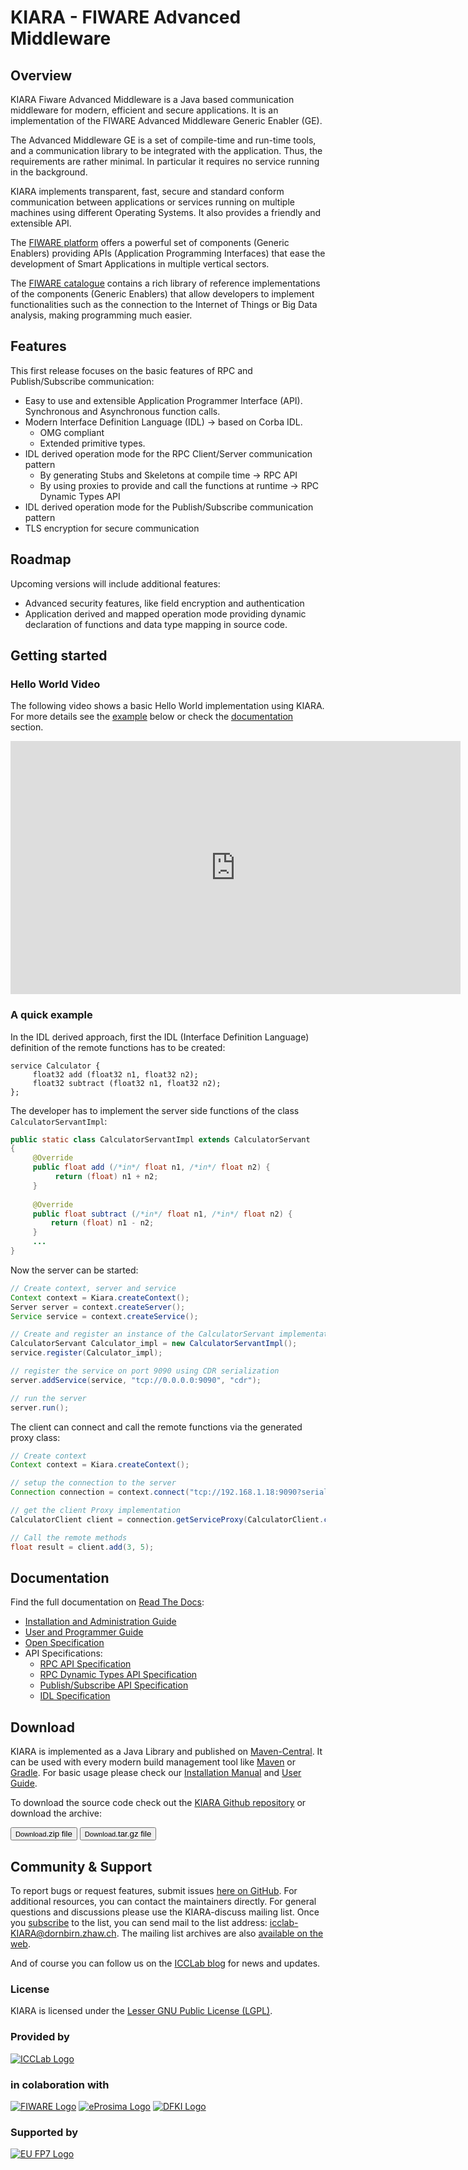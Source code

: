 # KIARA - FIWARE Advanced  Middleware

## Overview

KIARA Fiware Advanced Middleware is a Java based communication middleware for modern, efficient and secure applications. It is an implementation of the FIWARE Advanced Middleware Generic Enabler (GE). 

The Advanced Middleware GE is a set of compile-time and run-time tools, and a communication library to be integrated with the application. Thus, the requirements are rather minimal. In particular it requires no service running in the background.

KIARA implements transparent, fast, secure and standard conform communication between applications or services running on multiple machines using different Operating Systems. It also provides a friendly and extensible API.

The [FIWARE platform](http://www.fiware.org) offers a powerful set of components (Generic Enablers) providing APIs (Application Programming Interfaces) that ease the development of Smart Applications in multiple vertical sectors.

The [FIWARE catalogue](http://catalog.fiware.org) contains a rich library of reference implementations of the components (Generic Enablers) that allow developers to implement functionalities such as the connection to the Internet of Things or Big Data analysis, making programming much easier.

## Features

This first release focuses on the basic features of RPC and Publish/Subscribe communication:

- Easy to use and extensible Application Programmer Interface (API).
Synchronous and Asynchronous function calls.
- Modern Interface Definition Language (IDL) → based on Corba IDL.
    - OMG compliant
    - Extended primitive types.
- IDL derived operation mode for the RPC Client/Server communication pattern
    - By generating Stubs and Skeletons at compile time → RPC API
    - By using proxies to provide and call the functions at runtime → RPC Dynamic Types API
- IDL derived operation mode for the Publish/Subscribe communication pattern
- TLS encryption for secure communication

## Roadmap

Upcoming versions will include additional features:

- Advanced security features, like field encryption and authentication
- Application derived and mapped operation mode providing dynamic declaration of functions and data type mapping in source code. 

## Getting started

### Hello World Video

The following video shows a basic Hello World implementation using KIARA. For more details see the [example](#a-quick-example) below or check the [documentation](#documentation) section.

<iframe width="720" height="405" src="https://www.youtube.com/embed/EJjMSOjwu2s" frameborder="0" allowfullscreen></iframe>

### A quick example

In the IDL derived approach, first the IDL (Interface Definition Language) definition of the remote functions has to be created:

```
service Calculator {
     float32 add (float32 n1, float32 n2);
     float32 subtract (float32 n1, float32 n2);
};
``` 

The developer has to implement the server side functions of the class `CalculatorServantImpl`:

```java
public static class CalculatorServantImpl extends CalculatorServant
{
     @Override
     public float add (/*in*/ float n1, /*in*/ float n2) {
          return (float) n1 + n2;
     }
 
     @Override
     public float subtract (/*in*/ float n1, /*in*/ float n2) {
         return (float) n1 - n2;
     }
     ...
}
```

Now the server can be started:

```java
// Create context, server and service
Context context = Kiara.createContext();
Server server = context.createServer();
Service service = context.createService();

// Create and register an instance of the CalculatorServant implementation.
CalculatorServant Calculator_impl = new CalculatorServantImpl();
service.register(Calculator_impl);

// register the service on port 9090 using CDR serialization 
server.addService(service, "tcp://0.0.0.0:9090", "cdr");

// run the server
server.run();
```

The client can connect and call the remote functions via the generated proxy class:

```java
// Create context
Context context = Kiara.createContext();

// setup the connection to the server
Connection connection = context.connect("tcp://192.168.1.18:9090?serialization=cdr");

// get the client Proxy implementation
CalculatorClient client = connection.getServiceProxy(CalculatorClient.class);

// Call the remote methods
float result = client.add(3, 5);
```

## Documentation

Find the full documentation on [Read The Docs](http://fiware-middleware-kiara.readthedocs.org/):

- [Installation and Administration Guide](http://fiware-middleware-kiara.readthedocs.org/en/latest/manuals/Installation_and_Admin_Guide.html)
- [User and Programmer Guide](http://fiware-middleware-kiara.readthedocs.org/en/latest/manuals/User_and_Programmer_Guide.html)
- [Open Specification](http://fiware-middleware-kiara.readthedocs.org/en/latest/specification/OpenSpecification.html)
- API Specifications:
    - [RPC API Specification](http://fiware-middleware-kiara.readthedocs.org/en/latest/specification/Middleware_RPC_API_Specification.html)
    - [RPC Dynamic Types API Specification](http://fiware-middleware-kiara.readthedocs.org/en/latest/specification/Middleware_RPC_Dynamic_Types_API_Specification.html) 
    - [Publish/Subscribe API Specification](http://fiware-middleware-kiara.readthedocs.org/en/latest/specification/Middleware_PUBSUB_API_Specification.html)
    - [IDL Specification](http://fiware-middleware-kiara.readthedocs.org/en/latest/specification/Middleware_IDL_Specification.html)

## Download

KIARA is implemented as a Java Library and published on [Maven-Central](http://search.maven.org/#search|ga|1|g:org.fiware.kiara). It can be used with every modern build management tool like [Maven](https://maven.apache.org) or [Gradle](https://gradle.org).
For basic usage please check our [Installation Manual](http://fiware-middleware-kiara.readthedocs.org/en/latest/manuals/Installation_and_Admin_Guide.html) and [User Guide](http://fiware-middleware-kiara.readthedocs.org/en/latest/manuals/User_and_Programmer_Guide.html).

To download the source code check out the [KIARA Github repository](https://github.com/FIWARE-Middleware/KIARA) or download the archive:

<button href="https://github.com/FIWARE-Middleware/KIARA/zipball/master" class="download">
    <small>Download</small>.zip file
</button>
<button href="https://github.com/FIWARE-Middleware/KIARA/tarball/master" class="download">
    <small>Download</small>.tar.gz file
</button>


## Community & Support
To report bugs or request features, submit issues [here on GitHub](https://github.com/fiware-middleware/KIARA/issues). For additional resources, you can contact the maintainers directly. For general questions and discussions please use the KIARA-discuss mailing list. Once you [subscribe](https://mailman.engineering.zhaw.ch/mailman/listinfo/icclab-KIARA) to the list, you can send mail to the list address: [icclab-KIARA@dornbirn.zhaw.ch](mailto:icclab-KIARA@dornbirn.zhaw.ch). The mailing list archives are also [available on the web](https://mailman.engineering.zhaw.ch/pipermail/icclab-KIARA/).

And of course you can follow us on the [ICCLab blog](https://blog.zhaw.ch/icclab) for news and updates.

### License

KIARA is licensed under the [Lesser GNU Public License (LGPL)](http://www.gnu.org/licenses/lgpl.html).

### Provided by
[![ICCLab Logo](./img/icclab_logo_300x100.png "ICCLab")](https://blog.zhaw.ch/icclab)

### in colaboration with
[![FIWARE Logo](./img/FIWARE_logo_60.png "FIWARE")](http://fiware.org)
[![eProsima Logo](./img/eProsimaLogo_60.png "eProsima")](http://www.eprosima.com)
[![DFKI Logo](./img/DFKI_Logo_60.png "DFKI")](http://www.dfki.de)

### Supported by
[![EU FP7 Logo](./img/EU_FP7_logo.png)](http://cordis.europa.eu/fp7/home_en.html)